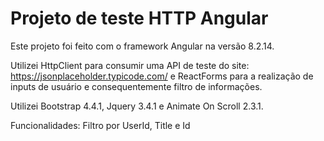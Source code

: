 # Projeto de teste HTTP Angular

Este projeto foi feito com o framework Angular na versão 8.2.14.

Utilizei HttpClient para consumir uma API de teste do site: https://jsonplaceholder.typicode.com/ e ReactForms para a realização de inputs de usuário e consequentemente filtro de informações.

Utilizei Bootstrap 4.4.1, Jquery 3.4.1 e Animate On Scroll 2.3.1. 

Funcionalidades:
Filtro por UserId, Title e Id

